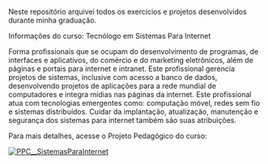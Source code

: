 Neste repositório arquivei todos os exercícios e projetos desenvolvidos durante
minha graduação. 

Informações do curso: Tecnólogo em Sistemas Para Internet

Forma profissionais que se ocupam do desenvolvimento de programas, de interfaces e aplicativos, do comércio e do marketing eletrônicos, além de páginas e portais para internet e intranet. Este profissional gerencia projetos de sistemas, inclusive com acesso a banco de dados, desenvolvendo projetos de aplicações para a rede mundial de computadores e integra mídias nas páginas da internet. Este profissional atua com tecnologias emergentes como: computação móvel, redes sem fio e sistemas distribuídos. Cuidar da implantação, atualização, manutenção e segurança dos sistemas para internet também são suas atribuições.

Para mais detalhes, acesse o Projeto Pedagógico do curso:



[![PPC__SistemasParaInternet](https://img.shields.io/badge/Baixar_PPC_Sistemas_Para_Internet-1010H1?style=for-the-badge&logo
)](https://portal.ifrn.edu.br/documents/757/PPC__Tecnologia_em_Sistemas_para_Internet_2019.pdf)